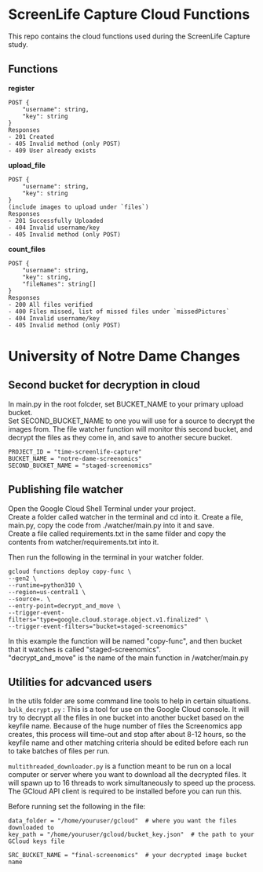 # ScreenLife Capture Cloud Functions

This repo contains the cloud functions used during the ScreenLife Capture study.

## Functions

**register** 

```
POST {
	"username": string,
	"key": string
}
Responses
- 201 Created
- 405 Invalid method (only POST)
- 409 User already exists
```

**upload_file** 

```
POST {
	"username": string,
	"key": string
}
(include images to upload under `files`)
Responses
- 201 Successfully Uploaded
- 404 Invalid username/key
- 405 Invalid method (only POST)
```

**count_files**

```
POST {
	"username": string,
	"key": string,
	"fileNames": string[]
}
Responses
- 200 All files verified
- 400 Files missed, list of missed files under `missedPictures`
- 404 Invalid username/key
- 405 Invalid method (only POST)
```
  

# University of Notre Dame Changes  
  
## Second bucket for decryption in cloud
In main.py in the root folcder, set BUCKET_NAME to your primary upload bucket.  
Set SECOND_BUCKET_NAME to one you will use for a source to decrypt the images from.  The file watcher function will monitor this second bucket, and decrypt the files as they come in, and save to another secure bucket.
```
PROJECT_ID = "time-screenlife-capture"
BUCKET_NAME = "notre-dame-screenomics"
SECOND_BUCKET_NAME = "staged-screenomics"
```
## Publishing file watcher

Open the Google Cloud Shell Terminal under your project.  
Create a folder called watcher in the terminal and cd into it.
Create a file, main.py, copy the code from ./watcher/main.py into it and save.  
Create a file called requirements.txt in the same filder and copy the contents from watcher/requirements.txt into it.
   
Then run the following in the terminal in your watcher folder.  

```
gcloud functions deploy copy-func \
--gen2 \
--runtime=python310 \
--region=us-central1 \
--source=. \
--entry-point=decrypt_and_move \
--trigger-event-filters="type=google.cloud.storage.object.v1.finalized" \
--trigger-event-filters="bucket=staged-screenomics"
```
In this example the function will be named "copy-func", and then bucket that it watches is called "staged-screenomics".  
"decrypt_and_move" is the name of the main function in /watcher/main.py  

## Utilities for adcvanced users
In the utils folder are some command line tools to help in certain situations.  
`bulk_decrypt.py` : This is a tool for use on the Google Cloud console.  It will try to decrypt all the files in one bucket into another bucket based on the keyfile name.  Because of the huge number of files the Screenomics app creates, this process will time-out and stop after about 8-12 hours, so the keyfile name and other matching criteria should be edited before each run to take batches of files per run.
  
`multithreaded_downloader.py` is a function meant to be run on a local computer or server where you want to download all the decrypted files.  It will spawn up to 16 threads to work simultaneously to speed up the process. The GCloud API client is required to be installed before you can run this.  

Before running set the following in the file:
```
data_folder = "/home/youruser/gcloud"  # where you want the files downloaded to
key_path = "/home/youruser/gcloud/bucket_key.json"  # the path to your GCloud keys file 

SRC_BUCKET_NAME = "final-screenomics"  # your decrypted image bucket name
```
